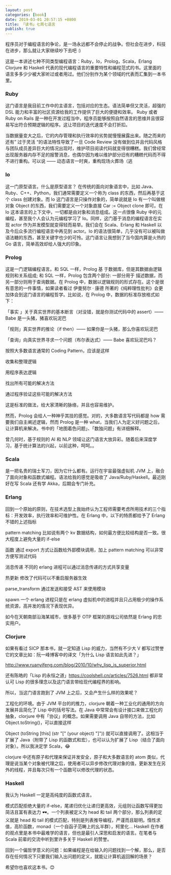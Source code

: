 ```yaml
---
layout: post
categories: [book]
date: 2019-03-01 20:57:15 +0800
title: 「读书」七周七语言
publish: true
---
```


程序员对于编程语言的争论，是一场永远都不会停止的战争。但社会在进步，科技在进步，那么就让大家继续吵下去吧 :)



这是一本讲述七种不同类型编程语言：Ruby，Io，Prolog，Scala，Erlang Clorjure 和 Haskell 代表的现代编程语言的重要特性和编程范式的书。这里面的语言多多少少被大家听过或者用过。他们分别作为某个领域的代表而汇集到一本书里。



### Ruby

这门语言是我目前工作中的主语言，包括对应的生态。语法简单但又灵活，超强的 DSL 能力和丰富的社区资源给我的工作提供了巨大的便捷和效率。 Ruby 或者 Ruby on Rails 是一种在开发过程当中，程序员能够按照自然语言的思维并且很容易写出符合预期逻辑的程序。这让项目的迭代速度不会打折扣。



当数据量变大之后，它的内存管理和执行效率的劣势就慢慢展露出来。随之而来的还有” 过于灵活 “的语法特性导致了一旦 Code Review 没有做到位并且代码风格与团队成员差异巨大的情况出现时，维护项目阅读代码就变得很糟糕。我们曾经常出现服务器内存不足的报警消息，也偶尔因为难以维护部分旧有的糟糕代码而不得不进行重构。可以说 —— 动态语言一时爽，重构现场火葬场（逃



### Io

这一门原型语言。什么是原型语言？ 在传统的面向对象语言中，比如 Java、Ruby、C++、Python，我们通常需要定义一个称为 class 的东西，然后再基于这个 class 创建对象。而 Io 这门语言是只操作对象的，简单说就是 Io 有一个叫做根对象 Object 的东西，我们需要定义一个对象直接 Car := Object clone 即可。在 Io 这本语言的上下文中，一切都是由对象和消息组成。这一点很像 Ruby 中的元编程，甚至我个人会认为元编程学习了 Io。同样，这门基于消息的编程语言在实现 actor 作为并发模型就变得轻而易举。我们会在 Scala、Erlang 和 Haskell 以及今后众多流行编程语言中再见到 actor。Io 的语法很简单，几乎没有可以被叫做语法糖的东西，甚至关键字也少的可怜。这门语言让我想到了当今国内算是火热的 Go 语言，简单高效却给人强大的印象。



### Prolog

这是一门逻辑编程语言。和 SQL 一样，Prolog 基 于数据库，但是其数据由逻辑规则和关系组成; 和 SQL 一样，Prolog 包含两个部分: 一部分用于 描述数据，而另一部分则用于查询数据。在 Prolog 中，数据以逻辑规则的形式存在。这个是很有意思的一件事情，如果读者看过 伊曼努尔 · 康德 所著的《纯粹理性批判》会更加体会到这门语言的编程哲学。比如说，在 Prolog 中，数据的标准存放格式如下：



「事实 」关于真实世界的基本断言（对没错，就是你测试代码中的 assert）—— Babe 是一头猪，猪喜欢玩泥巴

「规则」真实世界的推论（if then）—— 如果你是一头猪，那么你喜欢玩泥巴

「查询」向真实世界寻求一个问题（布尔表达式）——  Babe 喜欢玩泥巴吗？



按照大多数语言通常的 Coding Pattern，应该是这样

收集和整理逻辑

用程序表达逻辑

找出所有可能的解决方法

通过程序验证这些可能的解决方法



这是标准的做法，给大家清晰的脉络，并且也容易维护。

然而，Prolog 会给人一种神乎其技的感觉。对的，大多数语言写代码都是 how 需要我们自主阐述逻辑，然而 Prolog 是一种 what，当我们人为定义好问题之后，让计算机来解决。书中的「地图着色问题」、「数独问题」有详细解释。



曾几何时，基于规则的 AI 和 NLP 领域让这门语言大放异彩。随着后来深度学习，基于统计算法的兴起，以前这种，呵呵。。



### Scala

是一把名贵的瑞士军刀，因为它什么都有。运行在宇宙最强虚拟机 JVM 上，融合了面向对象和函数式编程。语法给我的感觉是吸收了 Java/Ruby/Haskell。最近刚好在写 Scala 还有学 Akka，后期会专门补充。



### Erlang

回到一个原始的原则，在技术选型上我始终认为工程师需要考虑所用技术的三个指标：开发效率，执行效率和可维护性。在 Erlang 中，以下的特质都给予了 Erlang 不错的上述指标

pattern matching 比如说有两个 kv 数据结构，如何最方便比较结构是否一致。很大程度上避免大量的 if-else

函数 通过 export 方式让函数给外部模块调用，加上 pattern matching 可以非常方便写测试代码

消息传递 不同的 erlang 进程可以通过消息传递的方式共享变量

热更新 修改了代码可以不重启服务器生效

parse_transform 通过发送和接受 AST 来使用模块

spawn 一个 erlang 进程只是在 erlang 虚拟机中的进程并且只占用极少的操作系统资源，高并发的情况下表现优异。

如今在天朝南部沿海某城市，很多基于 OTP 框架的游戏公司依然是 Erlang 的忠实用户。



### Clorjure

如果有看过 SICP 那本书，就一定知道 Lisp 的威力，当然有不少大 V 都写过赞誉它的文章比如：阮一峰博客中的译文「为什么 Lisp 语言如此先进？」

http://www.ruanyifeng.com/blog/2010/10/why_lisp_is_superior.html

还有陈皓的「Lisp 的永恒之道」https://coolshell.cn/articles/7526.html 都非常认可 Lisp 的很多理念以及这门语言带给现代编程界的影响。



所以，当这门语言跑到了 JVM 上之后，又会产生什么样的效果呢？



工程化的环境。由于 JVM 平台的的推力，clorjure 朝着一种工业化的通用的方向发展并且简化了 Lisp 中的括号写法。在 Java 中常常会有设计接口来做工程化的抽象，clorjure 中有「协议」的概念。如果需要调用 Java 自带的方法，比如 Object.toString()，可以直接这样

Object
(toString [this] (str "[" (your object) "]"))
就可以直接调用了。这相当于扩展了 Java（附带了 Lisp 的函数式和宏），也可以认为扩展了 Lisp（结合了面向对象）。所以我决定学 Scala，😂



clorjure 中还有原子和代理来保证并发安全，原子和大多数语言的 atom 类似，代理是说当某个对象被代理之后，使用者可以异步修改代理对象的值，更新发生在另外的线程，并且每次只有一个函数可以修改代理的状态。





### Haskell

我认为 Haskell 一定是高纯度的函数式语言。

模式匹配拒绝大量的 if-else，尾递归优化让递归更高效，元组则让函数写得更加简洁且富有表达力 🕶️。一个列表被定义为 head 和 tail 两个部分，那么列表的定义就是 head 和 tail 的模式匹配，特别是列表推导编程，严谨而且聪明。惰性求值，高阶函数，monad（一个自函子范畴上的幺半群），柯里化... Haskell 在作者的观点里是本书中最难学的语言，但也是最引人深思和启发的语言。在笔者与 Scala 前辈的交流中听到里许多关于 Haskell 的赞誉。



回到一个偏哲学意义的问题：如果编程是在给输入的问题找到一个解，那么，是否存在任何情况下只要我们输入出问题的定义，就能让计算机返回解的场景？



希望你也喜欢这本书。😊